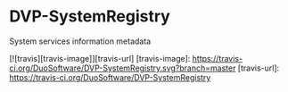 # DVP-SystemRegistry
System services information metadata

[![travis][travis-image]][travis-url]
[travis-image]: https://travis-ci.org/DuoSoftware/DVP-SystemRegistry.svg?branch=master
[travis-url]: https://travis-ci.org/DuoSoftware/DVP-SystemRegistry
